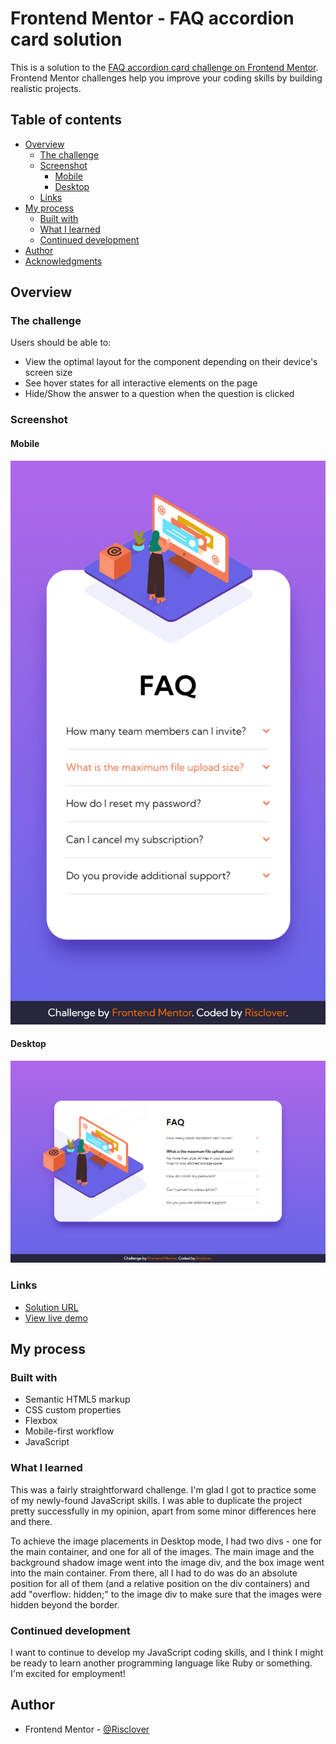 # Frontend Mentor - FAQ accordion card solution

This is a solution to the [FAQ accordion card challenge on Frontend Mentor](https://www.frontendmentor.io/challenges/faq-accordion-card-XlyjD0Oam). Frontend Mentor challenges help you improve your coding skills by building realistic projects. 

## Table of contents

- [Overview](#overview)
  - [The challenge](#the-challenge)
  - [Screenshot](#screenshot)
    - [Mobile](#mobile)
    - [Desktop](#desktop)
  - [Links](#links)
- [My process](#my-process)
  - [Built with](#built-with)
  - [What I learned](#what-i-learned)
  - [Continued development](#continued-development)
- [Author](#author)
- [Acknowledgments](#acknowledgments)

## Overview

### The challenge

Users should be able to:

- View the optimal layout for the component depending on their device's screen size
- See hover states for all interactive elements on the page
- Hide/Show the answer to a question when the question is clicked

### Screenshot

#### Mobile

![](./images/mobile_screenshot.png)

#### Desktop

![](./images/desktop_screenshot.png)

### Links

- [Solution URL](https://www.frontendmentor.io/solutions/faq-accordion-card-responsive-using-html-css-and-js-qHsbBrl2kn)
- [View live demo](https://risclover.github.io/FAQ-Accordion-Card/)

## My process

### Built with

- Semantic HTML5 markup
- CSS custom properties
- Flexbox
- Mobile-first workflow
- JavaScript

### What I learned

This was a fairly straightforward challenge. I'm glad I got to practice some of my newly-found JavaScript skills. I was able to duplicate the project pretty successfully in my opinion, apart from some minor differences here and there.

To achieve the image placements in Desktop mode, I had two divs - one for the main container, and one for all of the images. The main image and the background shadow image went into the image div, and the box image went into the main container. From there, all I had to do was do an absolute position for all of them (and a relative position on the div containers) and add "overflow: hidden;" to the image div to make sure that the images were hidden beyond the border.  

### Continued development

I want to continue to develop my JavaScript coding skills, and I think I might be ready to learn another programming language like Ruby or something. I'm excited for employment!

## Author

- Frontend Mentor - [@Risclover](https://www.frontendmentor.io/profile/Risclover)